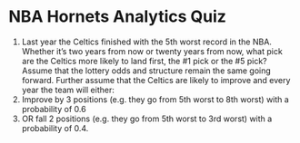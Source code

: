 # NBA Hornets Analytics Quiz

1. Last year the Celtics finished with the 5th worst record in the NBA. Whether it’s two years from now or twenty years from now, what pick are the Celtics more likely to land first, the #1 pick or the #5 pick? Assume that the lottery odds and structure remain the same going forward. Further assume that the Celtics are likely to improve and every year the team will either:
  1. Improve by 3 positions (e.g. they go from 5th worst to 8th worst) with a probability of 0.6
  2. OR fall 2 positions (e.g. they go from 5th worst to 3rd worst) with a probability of 0.4.
